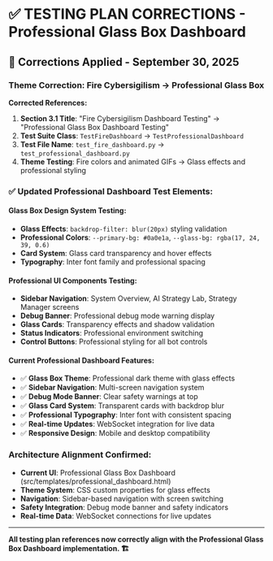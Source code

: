 # ✅ TESTING PLAN CORRECTIONS - Professional Glass Box Dashboard

## 🔧 **Corrections Applied - September 30, 2025**

### **Theme Correction: Fire Cybersigilism → Professional Glass Box**

**Corrected References:**
1. **Section 3.1 Title**: "Fire Cybersigilism Dashboard Testing" → "Professional Glass Box Dashboard Testing"
2. **Test Suite Class**: `TestFireDashboard` → `TestProfessionalDashboard`  
3. **Test File Name**: `test_fire_dashboard.py` → `test_professional_dashboard.py`
4. **Theme Testing**: Fire colors and animated GIFs → Glass effects and professional styling

### **✅ Updated Professional Dashboard Test Elements:**

#### **Glass Box Design System Testing:**
- **Glass Effects**: `backdrop-filter: blur(20px)` styling validation
- **Professional Colors**: `--primary-bg: #0a0e1a`, `--glass-bg: rgba(17, 24, 39, 0.6)`
- **Card System**: Glass card transparency and hover effects
- **Typography**: Inter font family and professional spacing

#### **Professional UI Components Testing:**
- **Sidebar Navigation**: System Overview, AI Strategy Lab, Strategy Manager screens
- **Debug Banner**: Professional debug mode warning display
- **Glass Cards**: Transparency effects and shadow validation
- **Status Indicators**: Professional environment switching
- **Control Buttons**: Professional styling for all bot controls

#### **Current Professional Dashboard Features:**
- ✅ **Glass Box Theme**: Professional dark theme with glass effects
- ✅ **Sidebar Navigation**: Multi-screen navigation system  
- ✅ **Debug Mode Banner**: Clear safety warnings at top
- ✅ **Glass Card System**: Transparent cards with backdrop blur
- ✅ **Professional Typography**: Inter font with consistent spacing
- ✅ **Real-time Updates**: WebSocket integration for live data
- ✅ **Responsive Design**: Mobile and desktop compatibility

### **Architecture Alignment Confirmed:**
- **Current UI**: Professional Glass Box Dashboard (src/templates/professional_dashboard.html)
- **Theme System**: CSS custom properties for glass effects
- **Navigation**: Sidebar-based navigation with screen switching
- **Safety Integration**: Debug mode banner and safety indicators
- **Real-time Data**: WebSocket connections for live updates

---

**All testing plan references now correctly align with the Professional Glass Box Dashboard implementation. 🏗️**
